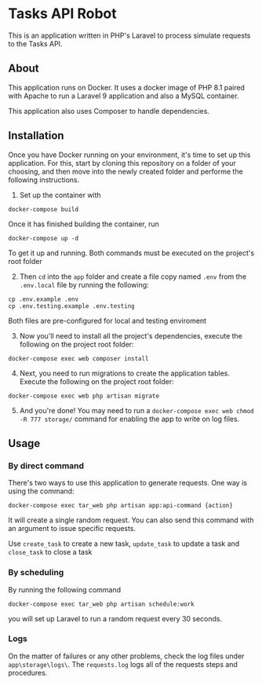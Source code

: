 # Tasks API Robot
This is an application written in PHP's Laravel to process simulate requests to the Tasks API.

## About
This application runs on Docker. It uses a docker image of PHP 8.1 paired with Apache to run a Laravel 9 application and also a MySQL container.

This application also uses Composer to handle dependencies.

## Installation
Once you have Docker running on your environment, it's time to set up this application. For this, start by cloning this repository on a folder of your choosing, and then move into the newly created folder and performe the following instructions.

1. Set up the container with
```
docker-compose build
```
Once it has finished building the container, run
```
docker-compose up -d
```
To get it up and running. Both commands must be executed on the project's root folder

2. Then `cd` into the `app` folder and create a file copy named `.env` from the `.env.local` file by running the following:
```
cp .env.example .env
cp .env.testing.example .env.testing
```
Both files are pre-configured for local and testing enviroment

3. Now you'll need to install all the project's dependencies, execute the following on the project root folder:
```
docker-compose exec web composer install
```

4. Next, you need to run migrations to create the application tables. Execute the following on the project root folder:
```
docker-compose exec web php artisan migrate
```

5. And you're done! You may need to run a ```docker-compose exec web chmod -R 777 storage/``` command for enabling the app to write on log files.

## Usage
### By direct command
There's two ways to use this application to generate requests. One way is using the command:
```
docker-compose exec tar_web php artisan app:api-command {action}
```
It will create a single random request. You can also send this command with an argument to issue specific requests.

Use `create_task` to create a new task, `update_task` to update a task and `close_task` to close a task

### By scheduling
By running the following command
```
docker-compose exec tar_web php artisan schedule:work
```
you will set up Laravel to run a random request every 30 seconds.

### Logs
On the matter of failures or any other problems, check the log files under `app\storage\logs\`. The `requests.log` logs all of the requests steps and procedures.
